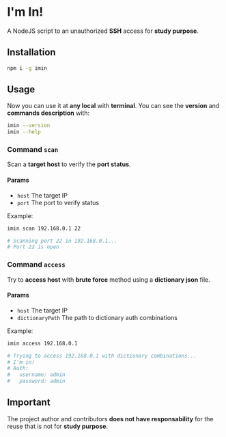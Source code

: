 # I'm In!
A NodeJS script to an unauthorized **SSH** access for **study purpose**.

## Installation
```bash
npm i -g imin
```

## Usage
Now you can use it at **any local** with **terminal**. You can see the **version** and **commands description** with:
```bash
imin --version
imin --help
```

### Command `scan`
Scan a **target host** to verify the **port status**.
#### Params
* `host` The target IP
* `port` The port to verify status

Example:
```bash
imin scan 192.168.0.1 22

# Scanning port 22 in 192.168.0.1...
# Port 22 is open
```

### Command `access`
Try to **access host** with **brute force** method using a **dictionary json** file.
#### Params
* `host` The target IP
* `dictionaryPath` The path to dictionary auth combinations

Example:
```bash
imin access 192.168.0.1

# Trying to access 192.168.0.1 with dictionary combinations...
# I'm in!
# Auth:
#	username: admin
#	password: admin
```

## Important
The project author and contributors **does not have responsability** for the reuse that is not for **study purpose**.
